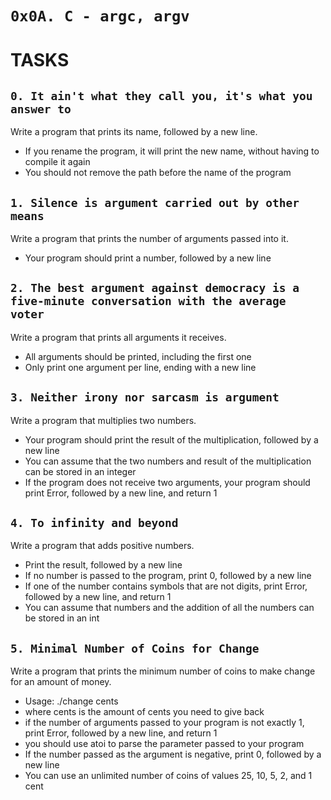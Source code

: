 `0x0A. C - argc, argv`
===

TASKS
=====

`0. It ain't what they call you, it's what you answer to`
---

Write a program that prints its name, followed by a new line.

- If you rename the program, it will print the new name, without having to compile it again
- You should not remove the path before the name of the program


`1. Silence is argument carried out by other means`
---

Write a program that prints the number of arguments passed into it.

- Your program should print a number, followed by a new line


`2. The best argument against democracy is a five-minute conversation with the average voter`
---

Write a program that prints all arguments it receives.

- All arguments should be printed, including the first one
- Only print one argument per line, ending with a new line


`3. Neither irony nor sarcasm is argument`
---

Write a program that multiplies two numbers.

- Your program should print the result of the multiplication, followed by a new line
- You can assume that the two numbers and result of the multiplication can be stored in an integer
- If the program does not receive two arguments, your program should print Error, followed by a new line, and return 1


`4. To infinity and beyond`
---

Write a program that adds positive numbers.

- Print the result, followed by a new line
- If no number is passed to the program, print 0, followed by a new line
- If one of the number contains symbols that are not digits, print Error, followed by a new line, and return 1
- You can assume that numbers and the addition of all the numbers can be stored in an int


`5. Minimal Number of Coins for Change`
---

Write a program that prints the minimum number of coins to make change for an amount of money.

- Usage: ./change cents
- where cents is the amount of cents you need to give back
- if the number of arguments passed to your program is not exactly 1, print Error, followed by a new line, and return 1
- you should use atoi to parse the parameter passed to your program
- If the number passed as the argument is negative, print 0, followed by a new line
- You can use an unlimited number of coins of values 25, 10, 5, 2, and 1 cent
